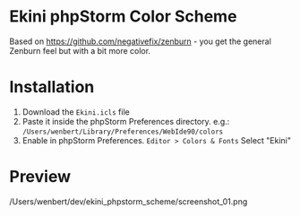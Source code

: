 # Ekini phpStorm Color Scheme
Based on https://github.com/negativefix/zenburn - you get the general Zenburn feel but with a bit more color. 

# Installation
1. Download the `Ekini.icls` file
2. Paste it inside the phpStorm Preferences directory. e.g.: `/Users/wenbert/Library/Preferences/WebIde90/colors`
3. Enable in phpStorm Preferences. `Editor > Colors & Fonts` Select "Ekini"

# Preview
/Users/wenbert/dev/ekini_phpstorm_scheme/screenshot_01.png
